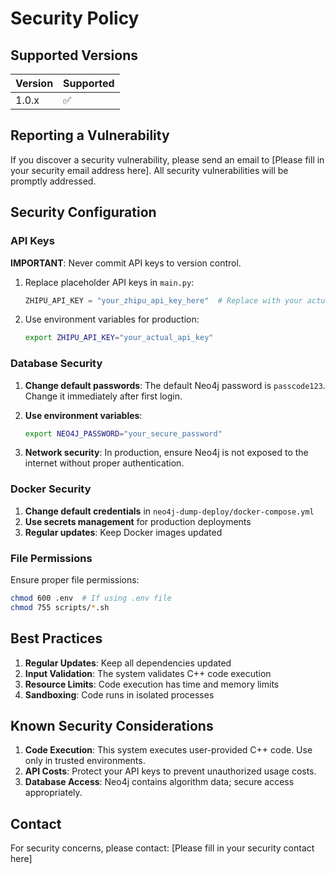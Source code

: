 # Security Policy

## Supported Versions

| Version | Supported          |
| ------- | ------------------ |
| 1.0.x   | :white_check_mark: |

## Reporting a Vulnerability

If you discover a security vulnerability, please send an email to [Please fill in your security email address here]. All security vulnerabilities will be promptly addressed.

## Security Configuration

### API Keys

**IMPORTANT**: Never commit API keys to version control.

1. Replace placeholder API keys in `main.py`:

   ```python
   ZHIPU_API_KEY = "your_zhipu_api_key_here"  # Replace with your actual API key
   ```

2. Use environment variables for production:
   ```bash
   export ZHIPU_API_KEY="your_actual_api_key"
   ```

### Database Security

1. **Change default passwords**: The default Neo4j password is `passcode123`. Change it immediately after first login.

2. **Use environment variables**:

   ```bash
   export NEO4J_PASSWORD="your_secure_password"
   ```

3. **Network security**: In production, ensure Neo4j is not exposed to the internet without proper authentication.

### Docker Security

1. **Change default credentials** in `neo4j-dump-deploy/docker-compose.yml`
2. **Use secrets management** for production deployments
3. **Regular updates**: Keep Docker images updated

### File Permissions

Ensure proper file permissions:

```bash
chmod 600 .env  # If using .env file
chmod 755 scripts/*.sh
```

## Best Practices

1. **Regular Updates**: Keep all dependencies updated
2. **Input Validation**: The system validates C++ code execution
3. **Resource Limits**: Code execution has time and memory limits
4. **Sandboxing**: Code runs in isolated processes

## Known Security Considerations

1. **Code Execution**: This system executes user-provided C++ code. Use only in trusted environments.
2. **API Costs**: Protect your API keys to prevent unauthorized usage costs.
3. **Database Access**: Neo4j contains algorithm data; secure access appropriately.

## Contact

For security concerns, please contact: [Please fill in your security contact here]
